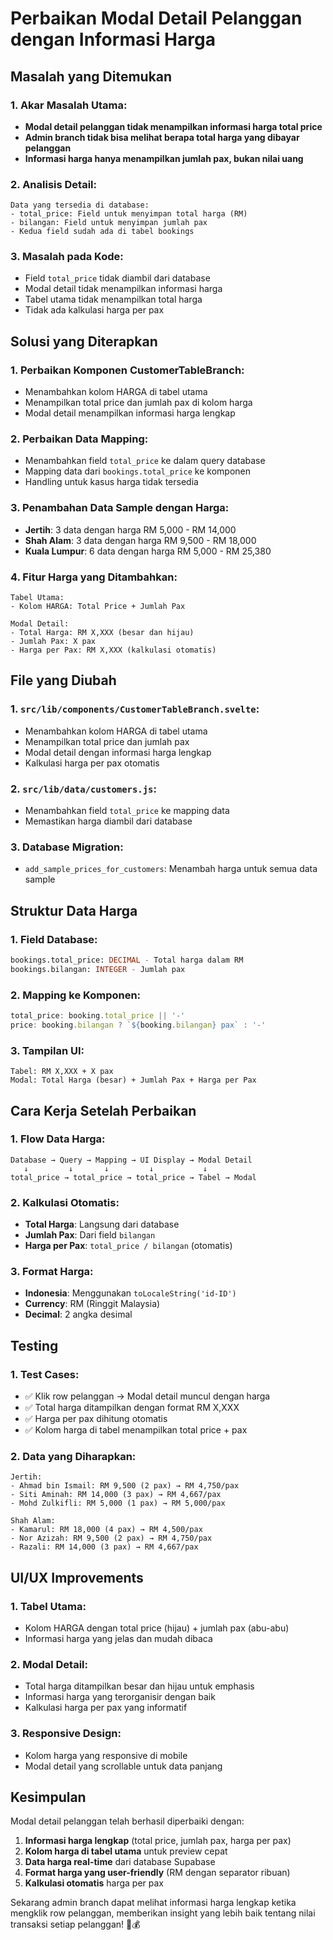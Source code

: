# Perbaikan Modal Detail Pelanggan dengan Informasi Harga

## Masalah yang Ditemukan

### 1. **Akar Masalah Utama:**
- **Modal detail pelanggan tidak menampilkan informasi harga total price**
- **Admin branch tidak bisa melihat berapa total harga yang dibayar pelanggan**
- **Informasi harga hanya menampilkan jumlah pax, bukan nilai uang**

### 2. **Analisis Detail:**
```
Data yang tersedia di database:
- total_price: Field untuk menyimpan total harga (RM)
- bilangan: Field untuk menyimpan jumlah pax
- Kedua field sudah ada di tabel bookings
```

### 3. **Masalah pada Kode:**
- Field `total_price` tidak diambil dari database
- Modal detail tidak menampilkan informasi harga
- Tabel utama tidak menampilkan total harga
- Tidak ada kalkulasi harga per pax

## Solusi yang Diterapkan

### 1. **Perbaikan Komponen CustomerTableBranch:**
- Menambahkan kolom HARGA di tabel utama
- Menampilkan total price dan jumlah pax di kolom harga
- Modal detail menampilkan informasi harga lengkap

### 2. **Perbaikan Data Mapping:**
- Menambahkan field `total_price` ke dalam query database
- Mapping data dari `bookings.total_price` ke komponen
- Handling untuk kasus harga tidak tersedia

### 3. **Penambahan Data Sample dengan Harga:**
- **Jertih**: 3 data dengan harga RM 5,000 - RM 14,000
- **Shah Alam**: 3 data dengan harga RM 9,500 - RM 18,000  
- **Kuala Lumpur**: 6 data dengan harga RM 5,000 - RM 25,380

### 4. **Fitur Harga yang Ditambahkan:**
```
Tabel Utama:
- Kolom HARGA: Total Price + Jumlah Pax

Modal Detail:
- Total Harga: RM X,XXX (besar dan hijau)
- Jumlah Pax: X pax
- Harga per Pax: RM X,XXX (kalkulasi otomatis)
```

## File yang Diubah

### 1. **`src/lib/components/CustomerTableBranch.svelte`:**
- Menambahkan kolom HARGA di tabel utama
- Menampilkan total price dan jumlah pax
- Modal detail dengan informasi harga lengkap
- Kalkulasi harga per pax otomatis

### 2. **`src/lib/data/customers.js`:**
- Menambahkan field `total_price` ke mapping data
- Memastikan harga diambil dari database

### 3. **Database Migration:**
- `add_sample_prices_for_customers`: Menambah harga untuk semua data sample

## Struktur Data Harga

### 1. **Field Database:**
```sql
bookings.total_price: DECIMAL - Total harga dalam RM
bookings.bilangan: INTEGER - Jumlah pax
```

### 2. **Mapping ke Komponen:**
```javascript
total_price: booking.total_price || '-'
price: booking.bilangan ? `${booking.bilangan} pax` : '-'
```

### 3. **Tampilan UI:**
```
Tabel: RM X,XXX + X pax
Modal: Total Harga (besar) + Jumlah Pax + Harga per Pax
```

## Cara Kerja Setelah Perbaikan

### 1. **Flow Data Harga:**
```
Database → Query → Mapping → UI Display → Modal Detail
   ↓         ↓       ↓         ↓           ↓
total_price → total_price → total_price → Tabel → Modal
```

### 2. **Kalkulasi Otomatis:**
- **Total Harga**: Langsung dari database
- **Jumlah Pax**: Dari field `bilangan`
- **Harga per Pax**: `total_price / bilangan` (otomatis)

### 3. **Format Harga:**
- **Indonesia**: Menggunakan `toLocaleString('id-ID')`
- **Currency**: RM (Ringgit Malaysia)
- **Decimal**: 2 angka desimal

## Testing

### 1. **Test Cases:**
- ✅ Klik row pelanggan → Modal detail muncul dengan harga
- ✅ Total harga ditampilkan dengan format RM X,XXX
- ✅ Harga per pax dihitung otomatis
- ✅ Kolom harga di tabel menampilkan total price + pax

### 2. **Data yang Diharapkan:**
```
Jertih:
- Ahmad bin Ismail: RM 9,500 (2 pax) → RM 4,750/pax
- Siti Aminah: RM 14,000 (3 pax) → RM 4,667/pax
- Mohd Zulkifli: RM 5,000 (1 pax) → RM 5,000/pax

Shah Alam:
- Kamarul: RM 18,000 (4 pax) → RM 4,500/pax
- Nor Azizah: RM 9,500 (2 pax) → RM 4,750/pax
- Razali: RM 14,000 (3 pax) → RM 4,667/pax
```

## UI/UX Improvements

### 1. **Tabel Utama:**
- Kolom HARGA dengan total price (hijau) + jumlah pax (abu-abu)
- Informasi harga yang jelas dan mudah dibaca

### 2. **Modal Detail:**
- Total harga ditampilkan besar dan hijau untuk emphasis
- Informasi harga yang terorganisir dengan baik
- Kalkulasi harga per pax yang informatif

### 3. **Responsive Design:**
- Kolom harga yang responsive di mobile
- Modal detail yang scrollable untuk data panjang

## Kesimpulan

Modal detail pelanggan telah berhasil diperbaiki dengan:

1. **Informasi harga lengkap** (total price, jumlah pax, harga per pax)
2. **Kolom harga di tabel utama** untuk preview cepat
3. **Data harga real-time** dari database Supabase
4. **Format harga yang user-friendly** (RM dengan separator ribuan)
5. **Kalkulasi otomatis** harga per pax

Sekarang admin branch dapat melihat informasi harga lengkap ketika mengklik row pelanggan, memberikan insight yang lebih baik tentang nilai transaksi setiap pelanggan! 🎉💰

